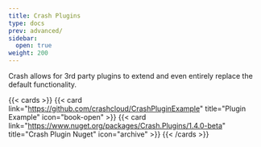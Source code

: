 ```yaml
---
title: Crash Plugins
type: docs
prev: advanced/
sidebar:
  open: true
weight: 200
---
```


Crash allows for 3rd party plugins to extend and even entirely replace the default functionality.

{{< cards >}}
{{< card link="https://github.com/crashcloud/CrashPluginExample" title="Plugin Example" icon="book-open" >}}
{{< card link="https://www.nuget.org/packages/Crash.Plugins/1.4.0-beta" title="Crash Plugin Nuget" icon="archive" >}}
{{< /cards >}}

